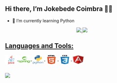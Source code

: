 ## Hi there, I’m Jokebede Coimbra :woman_technologist:

<!--
**Jokebede-Coimbra/jokebede-coimbra** is a ✨ _special_ ✨ repository because its `README.md` (this file) appears on your GitHub profile.

Here are some ideas to get you started:-->


<!--- 🔭 I’m currently working on-->
- 🌱 I’m currently learning Python

<div align="center">
  <a href="https://github.com/jokebede-coimbra">
  <img height="180em" src="https://github-readme-stats.vercel.app/api?username=jokebede-coimbra&show_icons=true&theme=dracula&include_all_commits=true&count_private=true"/>
  <img height="180em" src="https://github-readme-stats.vercel.app/api/top-langs/?username=jokebede-coimbra&layout=compact&langs_count=7&theme=dracula"/>
</div>


## Languages and Tools:
<p float="left">
<img align="center" height="30" width="40" src="https://raw.githubusercontent.com/devicons/devicon/master/icons/java/java-original-wordmark.svg" alt="imagem-java" style="max-width:100%">
<img align="center" height="30" width="40" src="https://raw.githubusercontent.com/devicons/devicon/master/icons/spring/spring-original-wordmark.svg" alt="imagem-spring" style="max-width:100%">
<img align="center" height="30" width="40" src="https://raw.githubusercontent.com/devicons/devicon/master/icons/python/python-original-wordmark.svg" alt="imagem-python" style="max-width:100%">
    
<img align="center" height="30" width="40" src="https://raw.githubusercontent.com/devicons/devicon/master/icons/html5/html5-original-wordmark.svg" alt="imagem-html" style="max-width:100%">
<img align="center" height="30" width="40" src="https://raw.githubusercontent.com/devicons/devicon/master/icons/css3/css3-original-wordmark.svg" alt="imagem-css" style="max-width:100%">
<img align="center" height="30" width="40" src="https://raw.githubusercontent.com/devicons/devicon/master/icons/angularjs/angularjs-original.svg" alt="imagem-angular" style="
max-width:100%">
</p>  
  
 ##
 
<div> 
  <a href="https://www.linkedin.com/in/jokebede-coimbra/" target="_blank"><img src="https://img.shields.io/badge/-LinkedIn-%230077B5?style=for-the-badge&logo=linkedin&logoColor=white" target="_blank"></a> 
</div>

